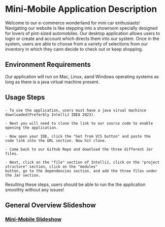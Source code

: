 # Mini-Mobile Application Description
Welcome to our e-commerce wonderland for mini car enthusiasts! Navigating our website is like stepping into a showroom specially designed for lovers of pint-sized automobiles. Our desktop application allows users to login or create and account which directs them into our system. Once in the system, users are able to choose from a variety of selections from our inventory in which they cann decide to check out or keep shopping. 
## Environment Requirements
Our application will run on Mac, Linux, aand Windows operating systems as long as there is a java virtual machine present. 
## Usage Steps
###
    - To use the application, users must have a java virual machince downloaded(Preferbly IntelliJ IDEA 2023).
    
    - Next you will need to clone the link to our source code to enable opening the application. 
    
    - Now open your IDE, click the "Get from VCS button" and paste the code link into the URL section. Now hit clone.

    - Come back to our Github Repo and download the three different Jar files.
    
    - Next, click on the "file" section of IntelliJ, click on the "project structure" section, click on the "modules" 
    button, go to the dependencies section, and add the three files under the Jar section.

Resulting these steps, users should be able to run the the application smoothly without any issues!


## General Overview Slideshow
### [Mini-Mobile Slideshow](https://kennesawedu-my.sharepoint.com/:p:/g/personal/atucke84_students_kennesaw_edu/Ea48zgzO6wZKjhaplaYV9oMBpS0C3QJO1h57zDa5maexwQ?e=oolsQo)
